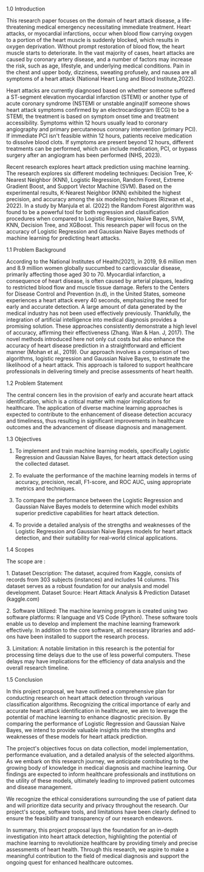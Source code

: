 1.0 Introduction
<p>
This research paper focuses on the domain of heart attack disease, a life-threatening medical emergency necessitating immediate treatment. Heart attacks, or myocardial infarctions, occur when blood flow carrying oxygen to a portion of the heart muscle is suddenly blocked, which results in oxygen deprivation. Without prompt restoration of blood flow, the heart muscle starts to deteriorate. In the vast majority of cases, heart attacks are caused by coronary artery disease, and a number of factors may increase the risk, such as age, lifestyle, and underlying medical conditions. Pain in the chest and upper body, dizziness, sweating profusely, and nausea are all symptoms of a heart attack (National Heart Lung and Blood Institute,2022). </p><p>

Heart attacks are currently diagnosed based on whether someone suffered a ST-segment elevation myocardial infarction (STEMI) or another type of acute coronary syndrome (NSTEMI or unstable angina)If someone shows heart attack symptoms confirmed by an electrocardiogram (ECG) to be a STEMI, the treatment is based on symptom onset time and treatment accessibility. Symptoms within 12 hours usually lead to coronary angiography and primary percutaneous coronary intervention (primary PCI). If immediate PCI isn't feasible within 12 hours, patients receive medication to dissolve blood clots. If symptoms are present beyond 12 hours, different treatments can be performed, which can include medication, PCI, or bypass surgery after an angiogram has been performed (NHS, 2023).</p><p>

Recent research explores heart attack prediction using machine learning. The research explores six different modeling techniques: Decision Tree, K-Nearest Neighbor (KNN), Logistic Regression, Random Forest, Extreme Gradient Boost, and Support Vector Machine (SVM). Based on the experimental results, K-Nearest Neighbor (KNN) exhibited the highest precision, and accuracy among the six modeling techniques (Rizwan et al., 2022). In a study by Manjula et al. (2022) the Random Forest algorithm was found to be a powerful tool for both regression and classification procedures when compared to Logistic Regression, Naïve Bayes, SVM, KNN, Decision Tree, and XGBoost. This research paper will focus on the accuracy of Logistic Regression and Gaussian Naive Bayes methods of machine learning for predicting heart attacks.
</p>

<p>
1.1 Problem Background</p><p>
According to the National Institutes of Health(2021), in 2019,  9.6 million men and 8.9 million women globally succumbed to cardiovascular disease, primarily affecting those aged 30 to 70. Myocardial infarction, a consequence of heart disease, is often caused by arterial plaques, leading to restricted blood flow and muscle tissue damage. Refers to the Centers for Disease Control and Prevention (n.d), in the United States, someone experiences a heart attack every 40 seconds, emphasizing the need for early and accurate detection. A large amount of data generated by the medical industry has not been used effectively previously. Thankfully, the integration of artificial intelligence into medical diagnosis provides a promising solution. These approaches consistently demonstrate a high level of accuracy, affirming their effectiveness (Zhang. Wan & Han. J, 2017). The novel methods introduced here not only cut costs but also enhance the accuracy of heart disease prediction in a straightforward and efficient manner (Mohan et al., 2019). Our approach involves a comparison of two algorithms, logistic regression and Gaussian Naive Bayes, to estimate the likelihood of a heart attack. This approach is tailored to support healthcare professionals in delivering timely and precise assessments of heart health.</p>
<p>
1.2 Problem Statement</p><p>

The central concern lies in the provision of early and accurate heart attack identification, which is a critical matter with major implications for healthcare. The application of diverse machine learning approaches is expected to contribute to the enhancement of disease detection accuracy and timeliness, thus resulting in significant improvements in healthcare outcomes and the advancement of disease diagnosis and management.
</p><p>
1.3 Objectives

1. To implement and train machine learning models, specifically Logistic Regression and Gaussian Naive Bayes, for heart attack detection using the collected dataset.

2. To evaluate the performance of the machine learning models in terms of accuracy, precision, recall, F1-score, and ROC AUC, using appropriate metrics and techniques.

3. To compare the performance between the Logistic Regression and Gaussian Naive Bayes models to determine which model exhibits superior predictive capabilities for heart attack detection.

4. To provide a detailed analysis of the strengths and weaknesses of the Logistic Regression and Gaussian Naive Bayes models for heart attack detection, and their suitability for real-world clinical applications.

</p>
<p>1.4 Scopes</p>
<p>The scope are :</p>
<p>1. Dataset Description:
The dataset, acquired from Kaggle, consists of records from 303 subjects (instances) and includes 14 columns. This dataset serves as a robust foundation for our analysis and model development.
Dataset Source: Heart Attack Analysis & Prediction Dataset (kaggle.com)</p><p>
2. Software Utilized:
The machine learning program is created using two software platforms: R language and VS Code (Python). These software tools enable us to develop and implement the machine learning framework effectively.
In addition to the core software, all necessary libraries and add-ons have been installed to support the research process.</p><p></p>
3. Limitation:
A notable limitation in this research is the potential for processing time delays due to the use of less powerful computers. These delays may have implications for the efficiency of data analysis and the overall research timeline.
<p>
  
1.5 Conclusion

  In this project proposal, we have outlined a comprehensive plan for conducting research on heart attack detection through various classification algorithms. Recognizing the critical importance of early and accurate heart attack identification in healthcare, we aim to leverage the potential of machine learning to enhance diagnostic precision. By comparing the performance of Logistic Regression and Gaussian Naive Bayes, we intend to provide valuable insights into the strengths and weaknesses of these models for heart attack prediction.

The project's objectives focus on data collection, model implementation, performance evaluation, and a detailed analysis of the selected algorithms. As we embark on this research journey, we anticipate contributing to the growing body of knowledge in medical diagnosis and machine learning. Our findings are expected to inform healthcare professionals and institutions on the utility of these models, ultimately leading to improved patient outcomes and disease management.

We recognize the ethical considerations surrounding the use of patient data and will prioritize data security and privacy throughout the research. Our project's scope, software tools, and limitations have been clearly defined to ensure the feasibility and transparency of our research endeavors.

In summary, this project proposal lays the foundation for an in-depth investigation into heart attack detection, highlighting the potential of machine learning to revolutionize healthcare by providing timely and precise assessments of heart health. Through this research, we aspire to make a meaningful contribution to the field of medical diagnosis and support the ongoing quest for enhanced healthcare outcomes.

</p>


